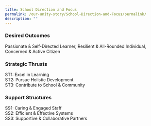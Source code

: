 ```yaml
---
title: School Direction and Focus
permalink: /our-unity-story/School-Direction-and-Focus/permalink/
description: ""
---
```


### **Desired Outcomes**
Passionate & Self-Directed Learner, Resilient & All-Rounded Individual, Concerned & Active Citizen
### **Strategic Thrusts**
ST1: Excel in Learning
<br>ST2: Pursue Holistic Development
<br>ST3: Contribute to School & Community
### **Support Structures**
SS1: Caring & Engaged Staff
<br>SS2: Efficient & Effective Systems
<br>SS3: Supportive & Collaborative Partners